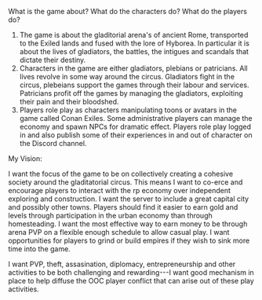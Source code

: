 What is the game about?
What do the characters do?
What do the players do?

1. The game is about the gladitorial arena's of ancient Rome, transported to the Exiled lands and fused with the lore of Hyborea. In particular it is about the lives of gladiators, the battles, the intigues and scandals that dictate their destiny.
2. Characters in the game are either gladiators, plebians or patricians. All lives revolve in some way around the circus. Gladiators fight in the circus, plebeians support the games through their labour and services. Patricians profit off the games by managing the gladiators, exploiting their pain and their bloodshed.
3. Players role play as characters manipulating toons or avatars in the game called Conan Exiles. Some administrative players can manage the economy and spawn NPCs for dramatic effect. Players role play logged in and also publish some of their experiences in and out of character on the Discord channel. 


My Vision:

I want the focus of the game to be on collectively creating a cohesive society around the gladitatorial circus. This means I want to co-erce and encourage players to interact with the rp economy over independent exploring and construction. I want the server to include a great capital city and possibly other towns. Players should find it easier to earn gold and levels through participation in the urban economy than through homesteading. I want the most effective way to earn money to be through arena PVP on a flexible enough schedule to allow casual play. I want opportunities for players to grind or build empires if they wish to sink more time into the game.

I want PVP, theft, assasination, diplomacy, entrepreneurship and other activities to be both challenging and rewarding---I want good mechanism in place to help diffuse the OOC player conflict that can arise out of these play activities. 
